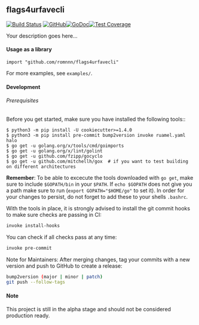 ## flags4urfavecli

[![Build Status](https://travis-ci.com/romnnn/flags4urfavecli.svg?branch=master)](https://travis-ci.com/romnnn/flags4urfavecli)
[![GitHub](https://img.shields.io/github/license/romnnn/flags4urfavecli)](https://github.com/romnnn/flags4urfavecli)[![GoDoc](https://godoc.org/github.com/romnnn/flags4urfavecli?status.svg)](https://godoc.org/github.com/romnnn/flags4urfavecli)[![Test Coverage](https://codecov.io/gh/romnnn/flags4urfavecli/branch/master/graph/badge.svg)](https://codecov.io/gh/romnnn/flags4urfavecli)

Your description goes here...



#### Usage as a library

```golang
import "github.com/romnnn/flags4urfavecli"
```

For more examples, see `examples/`.


#### Development

######  Prerequisites

Before you get started, make sure you have installed the following tools::

    $ python3 -m pip install -U cookiecutter>=1.4.0
    $ python3 -m pip install pre-commit bump2version invoke ruamel.yaml halo
    $ go get -u golang.org/x/tools/cmd/goimports
    $ go get -u golang.org/x/lint/golint
    $ go get -u github.com/fzipp/gocyclo
    $ go get -u github.com/mitchellh/gox  # if you want to test building on different architectures

**Remember**: To be able to excecute the tools downloaded with `go get`, 
make sure to include `$GOPATH/bin` in your `$PATH`.
If `echo $GOPATH` does not give you a path make sure to run
(`export GOPATH="$HOME/go"` to set it). In order for your changes to persist, 
do not forget to add these to your shells `.bashrc`.

With the tools in place, it is strongly advised to install the git commit hooks to make sure checks are passing in CI:
```bash
invoke install-hooks
```

You can check if all checks pass at any time:
```bash
invoke pre-commit
```

Note for Maintainers: After merging changes, tag your commits with a new version and push to GitHub to create a release:
```bash
bump2version (major | minor | patch)
git push --follow-tags
```

#### Note

This project is still in the alpha stage and should not be considered production ready.

